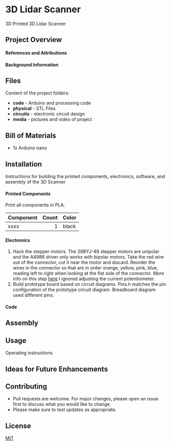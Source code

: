 # 3D Lidar Scanner
 3D Printed 3D Lidar Scanner

 ## Project Overview

 #### References and Attributions



 #### Background Information


## Files
Content of the project folders:
- **code** - Arduino and processing code
- **physical** - STL Files
- **circuits** - electronic circuit design
- **media** - pictures and video of project

## Bill of Materials
- 1x Arduino nano


## Installation
Instructions for building the printed components, electronics, software, and assembly of the 3D Scanner

#### Printed Components
Print all components in PLA.

| Component  | Count | Color |
| ---------- | ----: | ----- |
| xxxx       |     1 | black |


#### Electronics
1. Hack the stepper motors.  The 28BYJ-48 stepper motors are unipolar and the
A4988 driver only works with bipolar motors.  Take the red wire out of the connector,
cut it near the motor and discard.  Reorder the wires in the connector so that
are in order orange, yellow, pink, blue, reading left to right when looking at
the flat side of the connector.  More info on this step [here](https://www.instructables.com/28BYJ-48-5V-Stepper-Motor-and-A4988-Driver/)  I ignored adjusting
the current potentiometer.
2. Build prototype board based on circuit diagrams.  Pins.h matches the pin
configuration of the prototype circuit diagram.  Breadboard diagram used different pins.

#### Code

## Assembly

## Usage
Operating instructions

## Ideas for Future Enhancements


## Contributing
- Pull requests are welcome. For major changes, please open an issue first to discuss what you would like to change.
- Please make sure to test updates as appropriate.

## License
[MIT](https://choosealicense.com/licenses/mit/)
